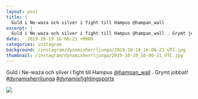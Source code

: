 ```yaml
---
layout: post
title: |
  Guld i Ne-waza och silver i fight till Hampus @hampan_wall 
excerpt: |
  Guld i Ne-waza och silver i fight till Hampus @hampan_wall . Grymt jobbat!  
date:   2019-10-19 16:06:21 +0000
categories: instagram
background: /instagram/dynamixherrljunga/2019-10-19_16-06-21_UTC.jpg
thumbnail: /instagram/dynamixherrljunga/2019-10-19_16-06-21_UTC.jpg
---
```

Guld i Ne-waza och silver i fight till Hampus [@hampan_wall](https://www.instagram.com/hampan_wall/) . Grymt jobbat! [#dynamixherrljunga](https://www.instagram.com/explore/tags/dynamixherrljunga/) [#dynamixfightingsports](https://www.instagram.com/explore/tags/dynamixfightingsports/)



<img src='/www-dynamix-herrljunga/instagram/dynamixherrljunga/2019-10-19_16-06-21_UTC.jpg' class='img-fluid' />
